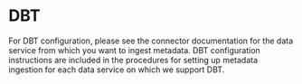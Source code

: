 # DBT

For DBT configuration, please see the connector documentation for the data service from which you want to ingest metadata. DBT configuration instructions are included in the procedures for setting up metadata ingestion for each data service on which we support DBT.
